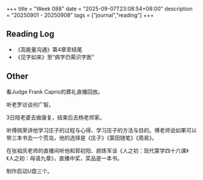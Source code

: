 +++
title = "Week 088"
date = "2025-09-07T23:08:54+08:00"
description = "20250901 - 20250908"
tags = ["journal","reading"]
+++

## Reading Log
* 《高能量沟通》第4章至结尾
* 《见字如来》至“病字仍需识字医“

## Other

看Judge Frank Caprio的葬礼直播回放。

听老罗访谈何广智。

3日陪老婆去做康复，结束后去杨老师家。

听傅佩荣讲他学习庄子的过程与心得、学习庄子的方法与目的。傅老师说如果可以带三本书去一个荒岛，他的选择是《庄子》《蒙田随笔》《周易》。

在张祖庆老师的直播间听他和郭初阳、颜炼军谈《人之初：现代蒙学四十六课》《人之初：母语九章》，直播中奖，奖品是一本书。

制作启动U盘三个。
